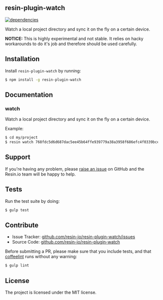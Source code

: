 resin-plugin-watch
------------------

[![dependencies](https://david-dm.org/resin-io/resin-plugin-watch.png)](https://david-dm.org/resin-io/resin-plugin-watch.png)

Watch a local project directory and sync it on the fly on a certain device.

**NOTICE:** This is highly experimental and not stable. It relies on hacky workarounds to do it's job and therefore should be used carefully.

Installation
------------

Install `resin-plugin-watch` by running:

```sh
$ npm install -g resin-plugin-watch
```

Documentation
-------------

### watch <uuid>

Watch a local project directory and sync it on the fly on a certain device.

Example:

```sh
$ cd my/project
$ resin watch 768fdc5d6d687dac5ee45b64ffe939779a38a3958f686efc4f0339bce60906
```

Support
-------

If you're having any problem, please [raise an issue](https://github.com/resin-io/resin-plugin-watch/issues/new) on GitHub and the Resin.io team will be happy to help.

Tests
-----

Run the test suite by doing:

```sh
$ gulp test
```

Contribute
----------

- Issue Tracker: [github.com/resin-io/resin-plugin-watch/issues](https://github.com/resin-io/resin-plugin-watch/issues)
- Source Code: [github.com/resin-io/resin-plugin-watch](https://github.com/resin-io/resin-plugin-watch)

Before submitting a PR, please make sure that you include tests, and that [coffeelint](http://www.coffeelint.org/) runs without any warning:

```sh
$ gulp lint
```

License
-------

The project is licensed under the MIT license.
